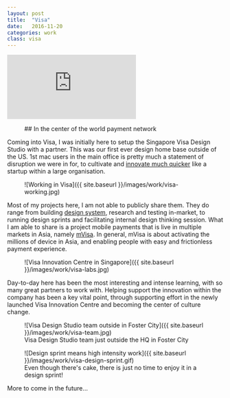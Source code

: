 ```yaml
---
layout: post
title:  "Visa"
date:   2016-11-20
categories: work
class: visa
---
```


<div class='embed-container'><iframe src='
https://player.vimeo.com/video/164785923' frameborder='0' webkitAllowFullScreen mozallowfullscreen allowFullScreen></iframe></div>

<figure markdown='1'>
## In the center of the world payment network
</figure>

Coming into Visa, I was initially here to setup the Singapore Visa Design Studio with a partner. This was our first ever design home base outside of the US. 1st mac users in the main office is pretty much a statement of disruption we were in for, to cultivate and [innovate much quicker](https://sympli.io/blog/2016/10/04/less-time-specingatvisa/) like a startup within a large organisation.

<figure markdown='1'>
![Working in Visa]({{ site.baseurl }}/images/work/visa-working.jpg)
</figure>

Most of my projects here, I am not able to publicly share them. They do range from building [design system](http://design.visa.com/design-systems.html), research and testing in-market, to running design sprints and facilitating internal design thinking session. What I am able to share is a project mobile payments that is live in multiple markets in Asia, namely [mVisa](http://www.visa.co.in/personal/mvisa/mvisa.shtml). In general, mVisa is about activating the millions of device in Asia, and enabling people with easy and frictionless payment experience.

<figure markdown='1'>
![Visa Innovation Centre in Singapore]({{ site.baseurl }}/images/work/visa-labs.jpg)
</figure>

Day-to-day here has been the most interesting and intense learning, with so many great partners to work with. Helping support the innovation within the company has been a key vital point, through supporting effort in the newly launched Visa Innovation Centre and becoming the center of culture change.

<figure markdown='1'>
![Visa Design Studio team outside in Foster City]({{ site.baseurl }}/images/work/visa-team.jpg)
<figcaption>Visa Design Studio team just outside the HQ in Foster City</figcaption>
</figure>

<figure markdown='1'>
![Design sprint means high intensity work]({{ site.baseurl }}/images/work/visa-design-sprint.gif)
<figcaption>Even though there's cake, there is just no time to enjoy it in a design sprint!</figcaption>
</figure>

More to come in the future…